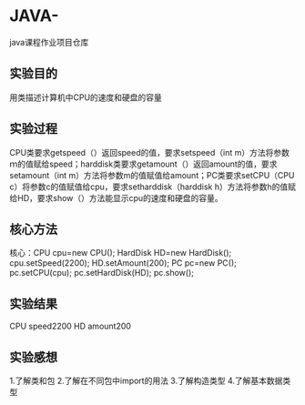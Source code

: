 # JAVA-
java课程作业项目仓库

## 实验目的
用类描述计算机中CPU的速度和硬盘的容量

## 实验过程
CPU类要求getspeed（）返回speed的值，要求setspeed（int m）方法将参数ｍ的值赋给speed；harddisk类要求getamount（）返回amount的值，要求setamount（int m）方法将参数m的值赋值给amount；PC类要求setCPU（CPU c）将参数c的值赋值给cpu，要求setharddisk（harddisk h）方法将参数h的值赋给HD，要求show（）方法能显示cpu的速度和硬盘的容量。

## 核心方法

核心：CPU cpu=new CPU();
		HardDisk HD=new HardDisk();
		cpu.setSpeed(2200);
		HD.setAmount(200);
		PC pc=new PC();
		pc.setCPU(cpu);
		pc.setHardDisk(HD);
		pc.show();
    
## 实验结果
CPU speed2200
HD amount200


## 实验感想
1.了解类和包
2.了解在不同包中import的用法
3.了解构造类型
4.了解基本数据类型
